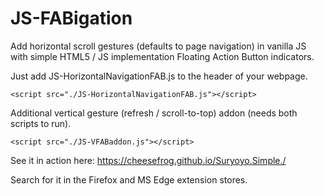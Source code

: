 # JS-FABigation

Add horizontal scroll gestures (defaults to page navigation) in vanilla JS
with simple HTML5 / JS implementation Floating Action Button indicators.

Just add JS-HorizontalNavigationFAB.js to the header of your webpage.
```
<script src="./JS-HorizontalNavigationFAB.js"></script>
```
Additional vertical gesture (refresh / scroll-to-top) addon (needs both scripts to run).
```
<script src="./JS-VFABaddon.js"></script>
```
See it in action here: https://cheesefrog.github.io/Suryoyo.Simple./

Search for it in the Firefox and MS Edge extension stores.
